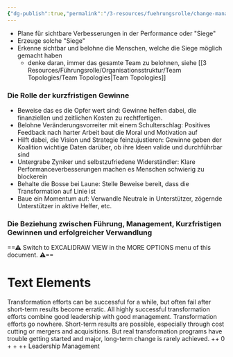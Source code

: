 ```yaml
---
{"dg-publish":true,"permalink":"/3-resources/fuehrungsrolle/change-management/change-management-nach-kotter/kurzfristige-gewinne-planen-und-erzeugen/","created":"2024-06-23T19:53:52.055+02:00","updated":"2024-05-27T08:20:58.377+02:00"}
---
```



- Plane für sichtbare Verbesserungen in der Performance oder "Siege"
- Erzeuge solche "Siege"
- Erkenne sichtbar und belohne die Menschen, welche die Siege möglich gemacht haben
	- denke daran, immer das gesamte Team zu belohnen, siehe [[3 Resources/Führungsrolle/Organisationsstruktur/Team Topologies/Team Topologies\|Team Topologies]]


### Die Rolle der kurzfristigen Gewinne

- Beweise das es die Opfer wert sind: Gewinne helfen dabei, die finanziellen und zeitlichen Kosten zu rechtfertigen.
- Belohne Veränderungsvorreiter mit einem Schulterschlag: Positives Feedback nach harter Arbeit baut die Moral und Motivation auf
- Hilft dabei, die Vision und Strategie feinzujustieren: Gewinne geben der Koalition wichtige Daten darüber, ob ihre Ideen valide und durchführbar sind
- Untergrabe Zyniker und selbstzufriedene Widerständler: Klare Performanceverbesserungen machen es Menschen schwierig zu blockerein
- Behalte die Bosse bei Laune: Stelle Beweise bereit, dass die Transformation auf Linie ist
- Baue ein Momentum auf: Verwandle Neutrale in Unterstützer, zögernde Unterstützer in aktive Helfer, etc.


### Die Beziehung zwischen Führung, Management, Kurzfristigen Gewinnen und erfolgreicher Verwandlung


<div class="transclusion internal-embed is-loaded"><div class="markdown-embed">





==⚠  Switch to EXCALIDRAW VIEW in the MORE OPTIONS menu of this document. ⚠==

# Text Elements

Transformation efforts
can be successful for a
while, but often fail
after short-term
results become erratic. 
All highly successful
transformation efforts
combine good leadership
with good management. 
Transformation efforts
go nowhere. 
Short-term results are
possible, especially
through cost cutting or
mergers and acquisitions.
But real transformation
programs have trouble
getting started and major,
long-term change is
rarely achieved. 
++ 
0 
+ 
+ 
++ 
Leadership 
Management 


</div></div>
